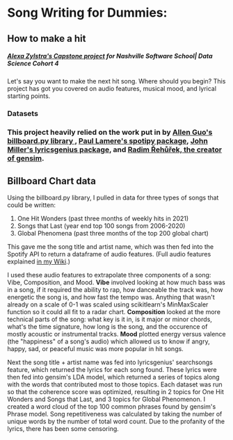 # Song Writing for Dummies: <h2>How to make a hit <h5><a href='https://sites.google.com/view/azcapstone/home'>Alexa Zylstra's Capstone project</a> for Nashville Software School| Data Science Cohort 4</h5>



<p>Let's say you want to make the next hit song. Where should you begin? This project has got you covered on audio features, musical mood, and lyrical starting points. </p>
<h3> Datasets <h3>

<p>This project heavily relied on the work put in by <a href='https://github.com/guoguo12/billboard-charts'> Allen Guo's billboard.py library </a>, <a href='https://spotipy.readthedocs.io/en/2.18.0/#'>Paul Lamere's spotipy package</a>, <a href='https://lyricsgenius.readthedocs.io/en/master/'>John Miller's lyricsgenius package</a>, and <a href='https://radimrehurek.com/gensim/intro.html'>Radim Řehůřek, the creator of gensim</a>.</p>

<h2>Billboard Chart data</h2>

<p>Using the billboard.py library, I pulled in data for three types of songs that could be written:
<ol>
  <li>One Hit Wonders (past three months of weekly hits in 2021)</li>
  <li>Songs that Last (year end top 100 songs from 2006-2020)</li>
  <li>Global Phenomena (past three months of the top 200 global chart)</li>
</ol>

<p>This gave me the song title and artist name, which was then fed into the Spotify API to return a dataframe of audio features. (Full audio features explained <a href='https://github.com/zylstraa/capstone/wiki/Audio-Features-Objects'>in my Wiki</a>.)

I used these audio features to extrapolate three components of a song: Vibe, Composition, and Mood. **Vibe** involved looking at how much bass was in a song, if it required the ability to rap, how danceable the track was, how energetic the song is, and how fast the tempo was. Anything that wasn't already on a scale of 0-1 was scaled using scikitlearn's MinMaxScaler function so it could all fit to a radar chart. **Composition** looked at the more technical parts of the song: what key is it in, is it major or minor chords, what's the time signature, how long is the song, and the occurence of mostly acoustic or instrumental tracks. **Mood** plotted energy versus valence (the "happiness" of a song's audio) which allowed us to know if angry, happy, sad, or peaceful music was more popular in hit songs.</p>


<p> Next the song title + artist name was fed into lyricsgenius' searchsongs feature, which returned the lyrics for each song found. These lyrics were then fed into gensim's LDA model, which returned a series of topics along with the words that contributed most to those topics. Each dataset was run so that the coherence score was optimized, resulting in 2 topics for One Hit Wonders and Songs that Last, and 3 topics for Global Phenomenon. I created a word cloud of the top 100 common phrases found by gensim's Phrase model. Song repetitiveness was calculated by taking the number of unique words by the number of total word count. Due to the profanity of the lyrics, there has been some censoring.
